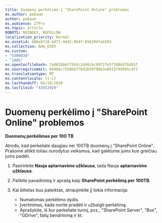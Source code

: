 ```yaml
---
title: Duomenų perkėlimo į "SharePoint Online" problemos
ms.author: pebaum
author: pebaum
ms.audience: ITPro
ms.topic: article
ROBOTS: NOINDEX, NOFOLLOW
localization_priority: Normal
ms.assetid: 686e8f18-b871-4dd2-864f-8562947ab583
ms.collection: Adm_O365
ms.custom:
- "5300030"
- "1885"
ms.openlocfilehash: 7a801bb6ff5b5c1d48cbc99f27e5f398dd76db5f
ms.sourcegitcommit: 04484c73b96bf76d1b50796b3e8913f49095c4f3
ms.translationtype: MT
ms.contentlocale: lt-LT
ms.lasthandoff: 04/18/2020
ms.locfileid: "43552929"
---
```

# <a name="issues-while-migrating-data-to-sharepoint-online"></a>Duomenų perkėlimo į "SharePoint Online" problemos

**Duomenų perkėlimas per 100 TB**

Atrodo, kad perkeliate daugiau nei 100TB duomenų į "SharePoint Online". Prašome atlikti toliau nurodytus veiksmus, kad galėtume jums kuo greičiau jums padėti. 

1. Pasirinkite **Nauja aptarnavimo užklausa**, tada Nauja **aptarnavimo užklausa**. 
2. Palikite pavadinimą ir aprašą kaip **SharePoint perkėlimą per 100TB**.
3. Kai bilietas bus pateiktas, atnaujinkite jį tokia informacija: 

    - Numatomas perkėlimo dydis.
    - Įvertinimas, kada norite pradėti ir užbaigti perkėlimą.
    - Aprašykite, iš kur perkeliate turinį, pvz., "SharePoint Server", "Box", "GDrive", failų bendrinimą ir kt.
